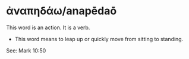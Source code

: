 # ἀναπηδάω/anapēdaō
This word is an action. It is a verb.
* This word means to leap up or quickly move from sitting to standing.

See: Mark 10:50
